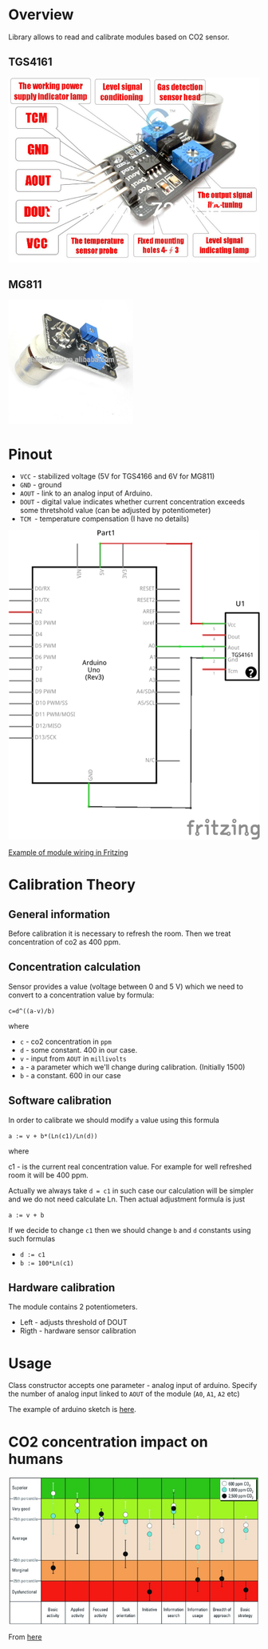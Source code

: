 # Overview

Library allows to read and calibrate modules based on CO2 sensor.

## TGS4161

 ![TGS4161](images/TGS4161.jpg)

 ## MG811

 ![MG811](images/MG811.jpg)

# Pinout

 * `VCC` - stabilized voltage (5V for TGS4166 and 6V for MG811)
 * `GND` - ground
 * `AOUT` - link to an analog input of Arduino.
 * `DOUT` - digital value indicates whether current concentration exceeds some thretshold value (can be adjusted by potentiometer)
 * `TCM `- temperature compensation (I have no details)

 ![TGS4161 wiring](images/tgs4161_schem.png)

 [Example of module wiring in Fritzing](schemes/tgs4161.fzz)

# Calibration Theory

## General information

Before calibration it is necessary to refresh the room. Then we treat concentration of co2 as 400 ppm.

## Concentration calculation

Sensor provides a value (voltage between 0 and 5 V) which we need to convert to a concentration value by formula:

`c=d^((a-v)/b)`

where

 * `c` - co2 concentration in `ppm`
 * `d` - some constant. 400 in our case.
 * `v` - input from `AOUT` in `millivolts`
 * `a` - a parameter which we'll change during calibration. (Initially 1500)
 * `b` - a constant. 600 in our case

 ## Software calibration

In order to calibrate we should modify `a` value using this formula

`a := v + b*(Ln(c1)/Ln(d))`

where

c1 - is the current real concentration value. For example for well refreshed room it will be 400 ppm.

Actually we always take `d = c1` in such case our calculation will be simpler and we do not need calculate Ln. Then actual adjustment formula is just

`a := v + b`

If we decide to change `c1` then we should change `b` and `d` constants using such formulas

 * `d := c1`
 * `b := 100*Ln(c1)`

## Hardware calibration

The module contains 2 potentiometers.

 * Left - adjusts threshold of DOUT
 * Rigth - hardware sensor calibration

# Usage

Class constructor accepts one parameter - analog input of arduino. Specify the number of analog input linked to `AOUT` of the module (`A0`, `A1`, `A2` etc)

The example of arduino sketch is [here](examples/ReadCO2/ReadCO2.ino).

# CO2 concentration impact on humans

 ![CO2 impact](images/co2concentration.jpg)

From [here](http://www.vox.com/2014/8/6/5971187/carbon-dioxide-indoors-air-pollution)
